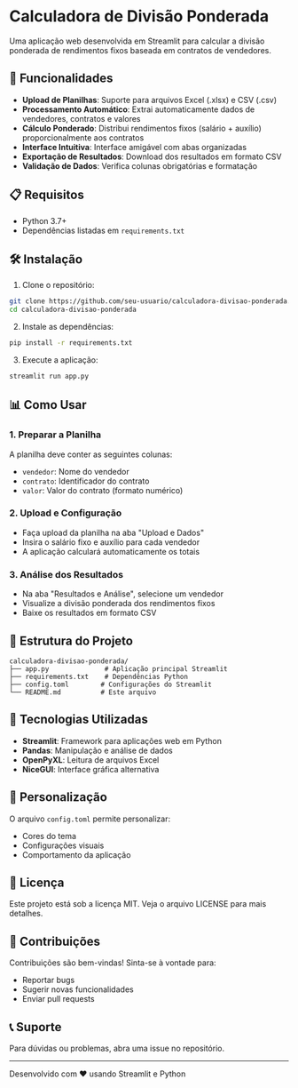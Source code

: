 # Calculadora de Divisão Ponderada

Uma aplicação web desenvolvida em Streamlit para calcular a divisão ponderada de rendimentos fixos baseada em contratos de vendedores.

## 🚀 Funcionalidades

- **Upload de Planilhas**: Suporte para arquivos Excel (.xlsx) e CSV (.csv)
- **Processamento Automático**: Extrai automaticamente dados de vendedores, contratos e valores
- **Cálculo Ponderado**: Distribui rendimentos fixos (salário + auxílio) proporcionalmente aos contratos
- **Interface Intuitiva**: Interface amigável com abas organizadas
- **Exportação de Resultados**: Download dos resultados em formato CSV
- **Validação de Dados**: Verifica colunas obrigatórias e formatação

## 📋 Requisitos

- Python 3.7+
- Dependências listadas em `requirements.txt`

## 🛠️ Instalação

1. Clone o repositório:
```bash
git clone https://github.com/seu-usuario/calculadora-divisao-ponderada.git
cd calculadora-divisao-ponderada
```

2. Instale as dependências:
```bash
pip install -r requirements.txt
```

3. Execute a aplicação:
```bash
streamlit run app.py
```

## 📊 Como Usar

### 1. Preparar a Planilha
A planilha deve conter as seguintes colunas:
- `vendedor`: Nome do vendedor
- `contrato`: Identificador do contrato
- `valor`: Valor do contrato (formato numérico)

### 2. Upload e Configuração
- Faça upload da planilha na aba "Upload e Dados"
- Insira o salário fixo e auxílio para cada vendedor
- A aplicação calculará automaticamente os totais

### 3. Análise dos Resultados
- Na aba "Resultados e Análise", selecione um vendedor
- Visualize a divisão ponderada dos rendimentos fixos
- Baixe os resultados em formato CSV

## 🔧 Estrutura do Projeto

```
calculadora-divisao-ponderada/
├── app.py              # Aplicação principal Streamlit
├── requirements.txt    # Dependências Python
├── config.toml        # Configurações do Streamlit
└── README.md          # Este arquivo
```

## 📱 Tecnologias Utilizadas

- **Streamlit**: Framework para aplicações web em Python
- **Pandas**: Manipulação e análise de dados
- **OpenPyXL**: Leitura de arquivos Excel
- **NiceGUI**: Interface gráfica alternativa

## 🎨 Personalização

O arquivo `config.toml` permite personalizar:
- Cores do tema
- Configurações visuais
- Comportamento da aplicação

## 📄 Licença

Este projeto está sob a licença MIT. Veja o arquivo LICENSE para mais detalhes.

## 🤝 Contribuições

Contribuições são bem-vindas! Sinta-se à vontade para:
- Reportar bugs
- Sugerir novas funcionalidades
- Enviar pull requests

## 📞 Suporte

Para dúvidas ou problemas, abra uma issue no repositório.

---

Desenvolvido com ❤️ usando Streamlit e Python
